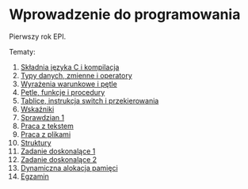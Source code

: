 # Wprowadzenie do programowania

Pierwszy rok EPI.

Tematy: 

01. [Składnia języka C i kompilacja](https://github.com/anna-wro/epi.c/tree/master/01.%20sk%C5%82adnia%20j%C4%99zyka%20C%20i%20kompilacja)
02. [Typy danych, zmienne i operatory](https://github.com/anna-wro/epi.c/tree/master/02.%20typy%20danych%2C%20zmienne%20i%20operatory)
03. [Wyrażenia warunkowe i pętle](https://github.com/anna-wro/epi.c/tree/master/03.%20wyra%C5%BCenia%20warunkowe%20i%20p%C4%99tle)
04. [Pętle, funkcje i procedury](https://github.com/anna-wro/epi.c/tree/master/04.%20p%C4%99tle%2C%20funkcje%20i%20procedury)
05. [Tablice, instrukcja switch i przekierowania](https://github.com/anna-wro/epi.c/tree/master/05.%20tablice%2C%20instrukcja%20switch%20i%20przekierowania)
06. [Wskaźniki](https://github.com/anna-wro/epi.c/tree/master/06.%20wska%C5%BAniki)
07. [Sprawdzian 1](https://github.com/anna-wro/epi.c/tree/master/07.%20sprawdzian%201)
07. [Praca z tekstem](https://github.com/anna-wro/epi.c/tree/master/08.%20praca%20z%20tekstem)
07. [Praca z plikami](https://github.com/anna-wro/epi.c/tree/master/09.%20praca%20z%20plikami)
07. [Struktury](https://github.com/anna-wro/epi.c/tree/master/10.%20struktury)
07. [Zadanie doskonalące 1](https://github.com/anna-wro/epi.c/tree/master/11.%20zadanie%20doskonal%C4%85ce%201)
07. [Zadanie doskonalące 2](https://github.com/anna-wro/epi.c/tree/master/12.%20zadanie%20doskonal%C4%85ce%202)
07. [Dynamiczna alokacja pamięci](https://github.com/anna-wro/epi.c/tree/master/13.%20dynamiczna%20alokacja%20pami%C4%99ci)
07. [Egzamin](https://github.com/anna-wro/epi.c/tree/master/egzamin)
